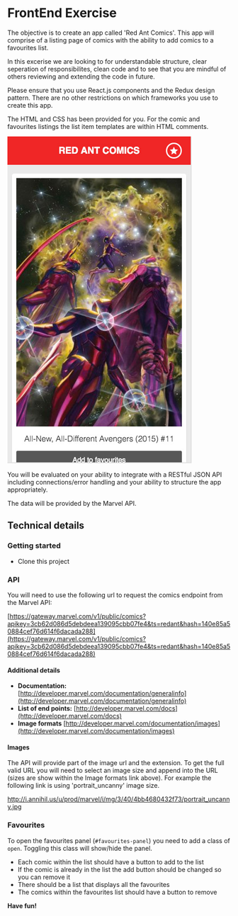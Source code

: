 # FrontEnd Exercise
The objective is to create an app called 'Red Ant Comics'. This app will comprise of a listing page of comics with the ability to add comics to a favourites list.

In this excerise we are looking to for understandable structure, clear seperation of responsibilites, clean code and to see that you are mindful of others reviewing and extending the code in future.

Please ensure that you use React.js components and the Redux design pattern. There are no other restrictions on which frameworks you use to create this app.

The HTML and CSS has been provided for you. For the comic and favourites listings the list item templates are within HTML comments.

![Red Ant Comics](screenshot.jpg)

You will be evaluated on your ability to integrate with a RESTful JSON API including connections/error handling and your ability to structure the app appropriately.

The data will be provided by the Marvel API.

## Technical details

### Getting started
* Clone this project

### API
You will need to use the following url to request the comics endpoint from the Marvel API:

[https://gateway.marvel.com/v1/public/comics?apikey=3cb62d086d5debdeea139095cbb07fe4&ts=redant&hash=140e85a50884cef76d614f6dacada288](https://gateway.marvel.com/v1/public/comics?apikey=3cb62d086d5debdeea139095cbb07fe4&ts=redant&hash=140e85a50884cef76d614f6dacada288)

#### Additional details

- **Documentation:** [http://developer.marvel.com/documentation/generalinfo](http://developer.marvel.com/documentation/generalinfo)
- **List of end points:** [http://developer.marvel.com/docs](http://developer.marvel.com/docs)
- **Image formats** [http://developer.marvel.com/documentation/images](http://developer.marvel.com/documentation/images)

#### Images

The API will provide part of the image url and the extension. To get the full valid URL you will need to select an image size and append into the URL (sizes are show within the Image formats link above). For example the following link is using 'portrait_uncanny' image size.

http://i.annihil.us/u/prod/marvel/i/mg/3/40/4bb4680432f73/portrait_uncanny.jpg

### Favourites

To open the favourites panel (```#favourites-panel```) you need to add a class of ```open```. Toggling this class will show/hide the panel.

* Each comic within the list should have a button to add to the list
* If the comic is already in the list the add button should be changed so you can remove it
* There should be a list that displays all the favourites
* The comics within the favourites list should have a button to remove

**Have fun!**
